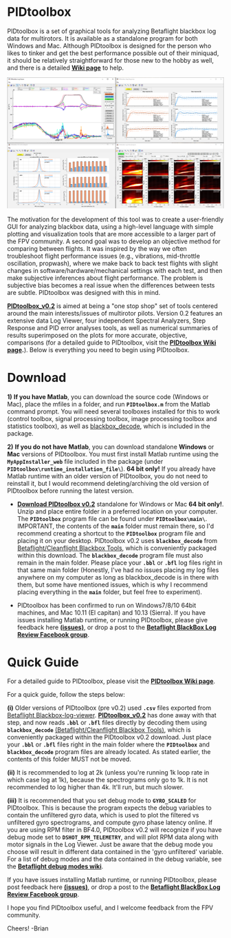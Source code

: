 
# PIDtoolbox

PIDtoolbox is a set of graphical tools for analyzing Betaflight blackbox log data for multirotors. It is available as a standalone program for both Windows and Mac. Although PIDtoolbox is designed for the person who likes to tinker and get the best performance possible out of their miniquad, it should be relatively straightforward for those new to the hobby as well, and there is a detailed **<a href="https://github.com/bw1129/PIDtoolbox/wiki/PIDtoolbox-user-guide" target="blank">Wiki page</a>** to help.

![](images/PIDtoolbox_v0.2.png)

The motivation for the development of this tool was to create a user-friendly GUI for analyzing blackbox data, using a high-level language with simple plotting and visualization tools that are more accessible to a larger part of the FPV community. A second goal was to develop an objective method for comparing between flights. It was inspired by the way we often troubleshoot flight performance issues (e.g., vibrations, mid-throttle oscillation, propwash), where we make back to back test flights with slight changes in software/hardware/mechanical settings with each test, and then make subjective inferences about flight performance. The problem is subjective bias becomes a real issue when the differences between tests are subtle. PIDtoolbox was designed with this in mind.

**<a href="https://github.com/bw1129/PIDtoolbox/releases/tag/v0.2" target="blank">PIDtoolbox_v0.2</a>** is aimed at being a "one stop shop" set of tools centered around the main interests/issues of multirotor pilots. Version 0.2 features an extensive data Log Viewer, four independent Spectral Analyzers, Step Response and PID error analyses tools, as well as numerical summaries of results superimposed on the plots for more accurate, objective, comparisons (for a detailed guide to PIDtoolbox, visit the **<a href="https://github.com/bw1129/PIDtoolbox/wiki/PIDtoolbox-user-guide" target="blank">PIDtoolbox Wiki page</a>.**). Below is everything you need to begin using PIDtoolbox.

# Download

**1)** **If you have Matlab**, you can download the source code (Windows or Mac), place the mfiles in a folder, and run **`PIDtoolbox.m`** from the Matlab command prompt. You will need several toolboxes installed for this to work (control toolbox, signal processing toolbox, image processing toolbox and statistics toolbox), as well as <a href="https://github.com/betaflight/blackbox-tools" target="blank">blackbox_decode</a>, which is included in the package.

**2)** **If you do not have Matlab**, you can download standalone **Windows** or **Mac** versions of PIDtoolbox. You must first install Matlab runtime using the **`MyAppInstaller_web`** file included in the package (under **`PIDtoolbox\runtime_installation_file\`**). **64 bit only!** If you already have Matlab runtime with an older version of PIDtoolbox, you do not need to reinstall it, but I would recommend deleting/archiving the old version of PIDtoolbox before running the latest version.

* **<a href="https://github.com/bw1129/PIDtoolbox/releases/tag/v0.2" target="blank">Download PIDtoolbox v0.2</a>** standalone for Windows or Mac **64 bit only!**. Unzip and place entire folder in a preferred location on your computer. The **`PIDtoolbox`** program file can be found under **`PIDtoolbox\main\`**. IMPORTANT, the contents of the **`main`** folder must remain there, so I'd recommend creating a shortcut to the **`PIDtoolbox`** program file and placing it on your desktop. PIDtoolbox v0.2 uses **`blackbox_decode`** from <a href="https://github.com/betaflight/blackbox-tools" target="blank">Betaflight/Cleanflight Blackbox Tools</a>, which is conveniently packaged within this download. The **`blackbox_decode`** program file must also remain in the main folder. Please place your **`.bbl`** or **`.bfl`** log files right in that same main folder (Honestly, I've had no issues placing my log files anywhere on my computer as long as blackbox_decode is in there with them, but some have mentioned issues, which is why I recommend placing everything in the **`main`** folder, but feel free to experiment).

* PIDtoolbox has been confirmed to run on Windows7/8/10 64bit machines, and Mac 10.11 (El capitan) and 10.13 (Sierra). If you have issues installing Matlab runtime, or running PIDtoolbox, please give feedback here **<a href="https://github.com/bw1129/PIDtoolbox/issues" target="blank">(issues)</a>**, or drop a post to the **<a href="https://www.facebook.com/groups/291745494678694/?ref=bookmarks" target="blank">Betaflight BlackBox Log Review Facebook group</a>**.

# Quick Guide

For a detailed guide to PIDtoolbox, please visit the **<a href="https://github.com/bw1129/PIDtoolbox/wiki/PIDtoolbox-user-guide" target="blank">PIDtoolbox Wiki page</a>**.

For a quick guide, follow the steps below:

**(i)** Older versions of PIDtoolbox (pre v0.2) used **`.csv`** files exported from <a href="https://www.github.com/betaflight/blackbox-log-viewer/releases" target="blank">Betaflight Blackbox-log-viewer</a>. **<a href="https://github.com/bw1129/PIDtoolbox/releases/tag/v0.2" target="blank">PIDtoolbox_v0.2</a>** has done away with that step, and now reads **`.bbl`** or **`.bfl`** files directly by decoding them using **`blackbox_decode`** <a href="https://github.com/betaflight/blackbox-tools" target="blank">(Betaflight/Cleanflight Blackbox Tools)</a>, which is conveniently packaged within the PIDtoolbox v0.2 download. Just place your **`.bbl`** or **`.bfl`** files right in the main folder where the **`PIDtoolbox`** and **`blackbox_decode`** program files are already located. As stated earlier, the contents of this folder MUST not be moved.

**(ii)** It is recommended to log at 2k (unless you're running 1k loop rate in which case log at 1k), because the spectrograms only go to 1k. It is not recommended to log higher than 4k. It'll run, but much slower.

**(iii)** It is recommended that you set debug mode to **`GYRO_SCALED`** for PIDtoolbox. This is because the program expects the debug variables to contain the unfiltered gyro data, which is used to plot the filtered vs unfiltered gyro spectrograms, and compute gyro phase latency online. If you are using RPM filter in BF4.0, PIDtoolbox v0.2 will recognize if you have debug mode set to **`DSHOT_RPM_TELEMETRY`**, and will plot RPM data along with motor signals in the Log Viewer. Just be aware that the debug mode you choose will result in different data contained in the 'gyro unfiltered' variable. For a list of debug modes and the data contained in the debug variable, see the **<a href="https://github.com/betaflight/betaflight/wiki/Debug-Modes" target="blank">Betaflight debug modes wiki</a>**.

If you have issues installing Matlab runtime, or running PIDtoolbox, please post feedback here
**<a href="https://github.com/bw1129/PIDtoolbox/issues" target="blank">(issues)</a>**,
or drop a post to the **<a href="https://www.facebook.com/groups/291745494678694/?ref=bookmarks" target="blank">Betaflight BlackBox Log Review Facebook group</a>**.

 I hope you find PIDtoolbox useful, and I welcome feedback from the FPV community.

Cheers! -Brian
